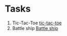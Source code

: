 # Tasks

1. Tic-Tac-Toe [tic-tac-toe](https://github.com/TataryntsevaSvetlana/Softserve/tree/master/Tic-Tac-Toe_Checker)
1. Battle ship [Battle ship](https://github.com/TataryntsevaSvetlana/Softserve/tree/master/Battle_ships "Battle ship")
